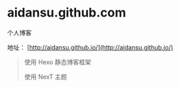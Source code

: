 # aidansu.github.com

个人博客 

地址： [http://aidansu.github.io/](http://aidansu.github.io/)

> 使用 Hexo 静态博客框架
>
>使用 NexT 主题